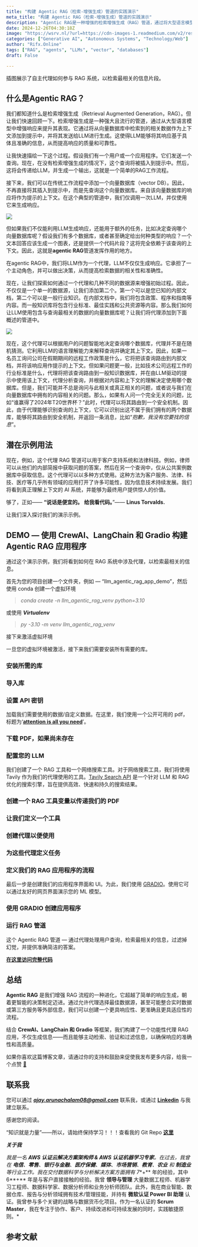 ```yaml
---
title: "构建 Agentic RAG（检索-增强生成）管道的实践演示"
meta_title: "构建 Agentic RAG（检索-增强生成）管道的实践演示"
description: "Agentic RAG是一种增强的检索增强生成（RAG）管道，通过将大型语言模型（LLM）作为主动代理，优化信息检索和响应生成。该系统能够智能选择最佳数据源，处理用户查询并提供准确的信息，适用于客户支持、法律科技等多个领域。结合CrewAI、LangChain和Gradio等框架，Agentic RAG实现了高效的信息检索和验证，确保响应的质量和可靠性。"
date: 2024-12-26T04:30:18Z
image: "https://wsrv.nl/?url=https://cdn-images-1.readmedium.com/v2/resize:fit:800/1*KEKmnC8BhWGCbTyNmullbw.png"
categories: ["Generative AI", "Autonomous Systems", "Technology/Web"]
author: "Rifx.Online"
tags: ["RAG", "agents", "LLMs", "vector", "databases"]
draft: False

---
```




插图展示了自主代理如何参与 RAG 系统，以检索最相关的信息片段。

## 什么是Agentic RAG？

我们都知道什么是检索增强生成（Retrieval Augmented Generation，RAG）。但让我们快速回顾一下。检索增强生成是一种强大且流行的管道，通过从大型语言模型中增强响应来提升其表现。它通过将从向量数据库中检索到的相关数据作为上下文添加到提示中，并将其发送给LLM进行生成。这使得LLM能够将其响应基于具体且准确的信息，从而提高响应的质量和可靠性。

让我快速描绘一下这个过程。假设我们有一个用户或一个应用程序。它们发送一个查询。现在，在没有检索增强生成的情况下，这个查询将被插入到提示中。然后，这将会传递给LLM，并生成一个输出，这就是一个简单的RAG工作流程。



接下来，我们可以在传统工作流程中添加一个向量数据库（vector DB）。因此，不再直接将其插入到提示中，而是先查询这个向量数据库。来自该向量数据库的响应将作为提示的上下文。在这个典型的管道中，我们仅调用一次LLM，并仅使用它来生成响应。

![](https://wsrv.nl/?url=https://cdn-images-1.readmedium.com/v2/resize:fit:800/1*UPCWU-RWif2U38AAN1KYLQ.png)

但如果我们不仅能利用LLM生成响应，还能用于额外的任务，比如决定查询哪个向量数据库呢？假设我们有多个数据库，或者甚至确定给出何种类型的响应？一个文本回答应该生成一个图表，还是提供一个代码片段？这将完全依赖于该查询的上下文。因此，这就是**agentic RAG**管道发挥作用的地方。

在agentic RAG中，我们将LLM作为一个代理，LLM不仅仅生成响应。它承担了一个主动角色，并可以做出决策，从而提高检索数据的相关性和准确性。

现在，让我们探索如何通过一个代理和几种不同的数据源来增强初始过程。因此，不仅仅是一个单一的数据源，让我们添加第二个。第一个可以是您已知的内部文档，第二个可以是一般行业知识。在内部文档中，我们将包含政策、程序和指南等内容。而一般知识库将包含行业标准、最佳实践和公共资源等内容。那么我们如何让LLM使用包含与查询最相关的数据的向量数据库呢？让我们将代理添加到下面概述的管道中。

![](https://wsrv.nl/?url=https://cdn-images-1.readmedium.com/v2/resize:fit:800/1*oLVwFwICd1g8WrFLdGRlTQ.png)

现在，这个代理可以根据用户的问题智能地决定查询哪个数据库，代理并不是在随机猜测。它利用LLM的语言理解能力来解释查询并确定其上下文。因此，如果一名员工询问公司在假期期间的远程工作政策是什么，它将把该查询路由到内部文档，并将该响应用作提示的上下文。但如果问题更一般，比如技术公司远程工作的行业标准是什么，代理将把该查询路由到一般知识数据库，并在由LLM驱动的提示中使用该上下文，代理分析查询，并根据对内容和上下文的理解决定使用哪个数据库。但是，我们可能并不总是询问与此相关或真正相关的问题，或者说与我们在向量数据库中拥有的内容相关的问题。那么，如果有人问一个完全无关的问题，比如“谁赢得了2024年T20世界杯？”此时，代理可以将其路由到一个安全机制。因此，由于代理能够识别查询的上下文，它可以识别出这不属于我们拥有的两个数据库，能够将其路由到安全机制，并返回一条消息，比如“*抱歉，我没有您要找的信息*”。

## 潜在示例用法

现在，例如，这个代理 RAG 管道可以用于客户支持系统和法律科技。例如，律师可以从他们的内部简报中获取问题的答案，然后在另一个查询中，仅从公共案例数据库中获取信息。这个代理可以以多种方式使用。这种方法为客户服务、法律、科技、医疗等几乎所有领域的应用打开了许多可能性，因为信息技术持续发展。我们将看到真正理解上下文的 AI 系统，并能够为最终用户提供惊人的价值。

够了，正如—— **“说话是便宜的。** **给我看代码。**”—— **Linus Torvalds.**

让我们深入探讨我们的演示示例。

## DEMO — 使用 CrewAI、LangChain 和 Gradio 构建 Agentic RAG 应用程序

通过这个演示示例，我们将看到如何在 RAG 系统中涉及代理，以检索最相关的信息。

首先为您的项目创建一个文件夹，例如 — “llm\_agentic\_rag\_app\_demo”，然后使用 conda 创建一个虚拟环境

> *conda create \-n llm\_agentic\_rag\_venv python\=3\.10*

或使用 ***Virtualenv***

> *py \-3\.10 \-m venv llm\_agentic\_rag\_venv*

接下来激活虚拟环境

一旦您的虚拟环境被激活，接下来我们需要安装所有需要的库。

### 安装所需的库

### 导入库

### 设置 API 密钥







加载我们需要使用的数据/自定义数据。在这里，我们使用一个公开可用的 pdf，标题为‘[**attention is all you need**](https://arxiv.org/abs/1706.03762)’。

### 下载 PDF，如果尚未存在

### 配置您的 LLM

我们创建了一个 RAG 工具和一个网络搜索工具。对于网络搜索工具，我们将使用 Tavily 作为我们的代理使用的工具。[Tavily Search API](https://docs.tavily.com/docs/tavily-api/introduction) 是一个针对 LLM 和 RAG 优化的搜索引擎，旨在提供高效、快速和持久的搜索结果。

### 创建一个 RAG 工具变量以传递我们的 PDF

### 让我们定义一个工具

### 创建代理以便使用

### 为这些代理定义任务

### 定义我们的 RAG 应用程序的流程







最后一步是创建我们的应用程序界面和 UI。为此，我们使用 [GRADIO](https://github.com/gradio-app/gradio)。使用它可以通过友好的网页界面演示您的 ML 模型。

### 使用 GRADIO 创建应用程序

### 运行 RAG 管道







这个 Agentic RAG 管道 — 通过代理处理用户查询，检索最相关的信息，过滤掉幻觉，并提供准确简洁的答案。

[**在这里访问完整代码**](https://github.com/ajayarunachalam/AGENTIC_RAG_DEMO_APP)

## 总结

**Agentic RAG** 是我们增强 RAG 流程的一种进化，它超越了简单的响应生成，朝着更智能的决策制定迈进。通过允许代理选择最佳数据源，甚至可能整合实时数据或第三方服务等外部信息，我们可以创建一个更具响应性、更准确且更具适应性的流程。

结合 **CrewAI、LangChain 和 Gradio** 等框架，我们构建了一个功能性代理 RAG 应用，不仅生成信息——而且能够主动检索、验证和过滤信息，以确保响应的准确性和高质量。

如果你喜欢这篇博客文章，请通过你的支持和鼓励来促使我发布更多内容，给我一个点赞 [👏](https://emojipedia.org/clapping-hands/)

## 联系我

您可以通过 ***ajay.arunachalam08@gmail.com*** 联系我，或通过 [**Linkedin**](https://www.linkedin.com/in/ajay-ph-d-4744581a/) 与我建立联系。

感谢您的阅读。

“知识就是力量”——所以，请始终保持学习！！！查看我的 Git Repo **[这里](https://github.com/ajayarunachalam)**

***关于我***

*我是一名 **AWS 认证云解决方案架构师 \& AWS 认证机器学习专家**。在过去，我曾在 **电信**、**零售**、**银行与金融**、**医疗保健**、**媒体**、**市场营销**、**教育**、**农业** 和 **制造业** 等行业工作。我在交付数据科学与分析解决方案方面拥有 7**\+** 年的经验，其中 6**\+** 年是与客户直接接触的经验。我曾 **领导与管理** 大量数据工程师、机器学习工程师、数据科学家、数据分析师和业务分析师团队。此外，我在商业智能、数据仓库、报告与分析领域拥有技术/管理技能，并持有 **微软认证 Power BI 助理** 认证。我曾参与多个关键的战略与数据货币化项目。作为一名认证的 **Scrum Master**，我在专注于协作、客户、持续改进和可持续发展的同时，实践敏捷原则。*

## 参考文献

